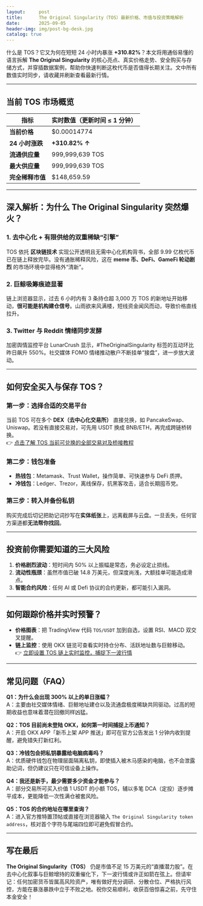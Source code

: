 ```yaml
---
layout:     post
title:      The Original Singularity（TOS）最新价格、市值与投资策略解析
date:       2025-09-05
header-img: img/post-bg-desk.jpg
catalog: true
---
```


什么是 TOS？它又为何在短短 24 小时内暴涨 **+310.82%**？本文将用通俗易懂的语言拆解 **The Original Singularity** 的核心亮点、真实价格走势、安全购买与存储方式，并穿插数据案例，帮助你快速判断这枚代币是否值得长期关注。文中所有数值实时同步，请收藏并刷新查看最新行情。

---

## 当前 TOS 市场概览

| 指标 | 实时数值（更新时间 ≤ 1 分钟） |
| --- | --- |
| **当前价格** | $0.00014774 |
| **24 小时涨跌** | **+310.82% ↑** |
| **流通供应量** | 999,999,639 TOS |
| **最大供应量** | 999,999,639 TOS |
| **完全稀释市值** | $148,659.59 |

---

## 深入解析：为什么 The Original Singularity 突然爆火？

### 1. 去中心化 + 有限供给的双重稀缺“引擎”
TOS 依托 **区块链技术** 实现公开透明且无需中心化机构背书，全部 9.99 亿枚代币已在链上释放完毕。没有通胀稀释风险，这在 **meme 币、DeFi、GameFi 轮动剧烈** 的市场环境中显得格外“清新”。

### 2. 巨鲸吸筹痕迹显著  
链上浏览器显示，过去 6 小时内有 3 条持仓超 3,000 万 TOS 的新地址开始移动，**很可能是机构建仓信号**。山雨欲来风满楼，短线资金闻风而动，导致价格直线拉升。

### 3. Twitter 与 Reddit 情绪同步发酵  
加密舆情监控平台 LunarCrush 显示，#TheOriginalSingularity 标签的互动环比昨日飙升 550%。社交媒体 FOMO 情绪推动散户不断挂单“接盘”，进一步放大波动。

---

## 如何安全买入与保存 TOS？

### 第一步：选择合适的交易平台  
当前 TOS 可在多个 **DEX（去中心化交易所）** 直接兑换，如 PancakeSwap、Uniswap。若没有直接交易对，可先用 USDT 换成 BNB/ETH，再完成跨链桥转换。  
👉 [点击了解 TOS 当前可兑换的全部交易对及桥接教程](https://okxdog.com/)

### 第二步：钱包准备  
- **热钱包**：Metamask、Trust Wallet，操作简单、可快速参与 DeFi 质押。
- **冷钱包**：Ledger、Trezor，离线保存，抗黑客攻击，适合长期囤币党。

### 第三步：转入并备份私钥  
购买完成后切记把助记词抄写在**实体纸张**上，远离截屏与云盘。一旦丢失，任何官方渠道都**无法帮你找回**。  

---

## 投资前你需要知道的三大风险

1. **价格剧烈波动**：短时间内 50% 以上振幅是常态，务必设定止损线。  
2. **流动性瓶颈**：虽然市值已破 14.8 万美元，但深度尚浅，大额挂单可能造成滑点。  
3. **智能合约风险**：任何 AI 或 Defi 协议的合约更新，都可能引入漏洞。

---

## 如何跟踪价格并实时预警？

- **价格图表**：把 TradingView 代码 `TOS/USDT` 加到自选，设置 RSI、MACD 双交叉提醒。  
- **链上监控**：使用 OKX 链览可查看实时持仓分布、活跃地址数与巨鲸移动。  
👉 [立即设置 TOS 链上实时监控，捕捉下一波行情](https://okxdog.com/)

---

## 常见问题（FAQ）

**Q1：为什么会出现 300% 以上的单日涨幅？**  
A：主要由社交媒体情绪、巨鲸地址建仓以及流通盘极度稀缺共同驱动。过高的短期收益也意味着潜在回撤同样凶猛。

**Q2：TOS 目前尚未登陆 OKX，如何第一时间捕捉上币通知？**  
A：开启 OKX APP「新币上架 APP 推送」即可在官方公告发出 1 分钟内收到提醒，避免错失打新红利。

**Q3：冷钱包会把私钥暴露给电脑病毒吗？**  
A：优质硬件钱包在物理层面隔离私钥，即使插入被木马感染的电脑，也不会泄露助记词，但仍建议只在可信设备上操作。

**Q4：我还是新手，最少需要多少资金才能参与？**  
A：部分交易所可买入价值 1 USDT 的小额 TOS，辅以多笔 DCA（定投）逐步摊平成本，更能降低一次性满仓被套风险。

**Q5：TOS 的合约地址在哪里查询？**  
A：进入官方推特置顶帖或直接在浏览器输入 `The Original Singularity token address`，核对首个字符与尾端四位即可避免假冒合约。

---

## 写在最后

**The Original Singularity（TOS）** 仍是市值不足 15 万美元的“直播潜力股”。在去中心化叙事与巨鲸增持的双重催化下，下一波行情或许正如箭在弦上。但请牢记：任何加密货币皆属高风险资产，唯有做好充分调研、分散仓位、严格执行风控，方能在暴涨暴跌中立于不败之地。祝你交易顺利，收获百倍惊喜之前，先守住本金安全！